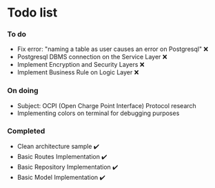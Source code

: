 # Todo list

### To do 
- Fix error: "naming a table as user causes an error on Postgresql" ❌
- Postgresql DBMS connection on the Service Layer ❌
- Implement Encryption and Security Layers ❌
- Implement Business Rule on Logic Layer ❌

### On doing
- Subject: OCPI (Open Charge Point Interface) Protocol research
- Implementing colors on terminal for debugging purposes

### Completed ️
- Clean architecture sample ✔️
- Basic Routes Implementation ✔️
- Basic Repository Implementation ✔️
- Basic Model Implementation ✔️
